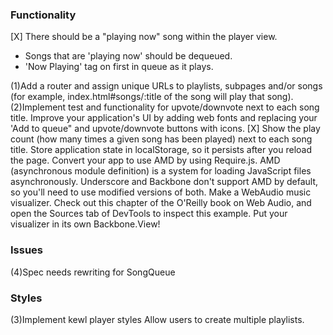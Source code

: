 


### Functionality
[X] There should be a "playing now" song within the player view.
  - Songs that are 'playing now' should be dequeued.
  - 'Now Playing' tag on first in queue as it plays.

(1)Add a router and assign unique URLs to playlists, subpages and/or songs (for example, index.html#songs/:title of the song will play that song).
(2)Implement test and functionality for upvote/downvote next to each song title. Improve your application's UI by adding web fonts and replacing your 'Add to queue" and upvote/downvote buttons with icons.
[X] Show the play count (how many times a given song has been played) next to each song title.
Store application state in localStorage, so it persists after you reload the page.
Convert your app to use AMD by using Require.js. AMD (asynchronous module definition) is a system for loading JavaScript files asynchronously. Underscore and Backbone don't support AMD by default, so you'll need to use modified versions of both.
Make a WebAudio music visualizer. Check out this chapter of the O'Reilly book on Web Audio, and open the Sources tab of DevTools to inspect this example. Put your visualizer in its own Backbone.View!




### Issues
(4)Spec needs rewriting for SongQueue


### Styles
(3)Implement kewl player styles
Allow users to create multiple playlists.


